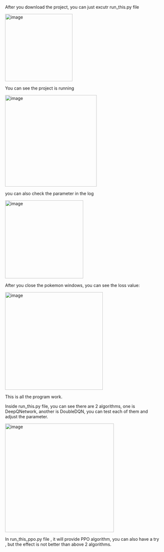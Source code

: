 After you download the project, you can just excutr run_this.py file

<img width="220" alt="image" src="https://github.com/MichaelYipInGitHub/pokemon_pk/assets/42989839/095c45fd-07d0-40f4-b978-cac9881ad140">

You can see the project is running

<img width="299" alt="image" src="https://github.com/MichaelYipInGitHub/pokemon_pk/assets/42989839/86661a48-09c3-4964-b21b-307d4c7cd290">

you can also check the parameter in the log

<img width="255" alt="image" src="https://github.com/MichaelYipInGitHub/pokemon_pk/assets/42989839/00aeff1a-4c03-4ef2-a63a-0d7209cbe54f">

After you close the pokemon windows, you can see the loss value:

<img width="319" alt="image" src="https://github.com/MichaelYipInGitHub/pokemon_pk/assets/42989839/34666760-48ee-4a91-876b-d07e075bb63f">

This is all the program work.

Inside run_this.py file, you can see there are 2 algorithms, one is DeepQNetwork, another is DoubleDQN, you can test each of them and adjust the parameter.

<img width="355" alt="image" src="https://github.com/MichaelYipInGitHub/pokemon_pk/assets/42989839/940ecd58-a386-4773-b5f3-79b2402571e8">

In run_this_ppo.py file , it will provide PPO algorithm, you can also have a try , but the effect is not better than above 2 algorithms.
